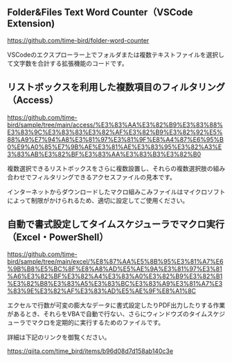 ## Folder&Files Text Word Counter（VSCode Extension)

https://github.com/time-bird/folder-word-counter

VSCodeのエクスプローラー上でフォルダまたは複数テキストファイルを選択して文字数を合計する拡張機能のコードです。

## リストボックスを利用した複数項目のフィルタリング（Access）

https://github.com/time-bird/sample/tree/main/access/%E3%83%AA%E3%82%B9%E3%83%88%E3%83%9C%E3%83%83%E3%82%AF%E3%82%B9%E3%82%92%E5%88%A9%E7%94%A8%E3%81%97%E3%81%9F%E8%A4%87%E6%95%B0%E9%A0%85%E7%9B%AE%E3%81%AE%E3%83%95%E3%82%A3%E3%83%AB%E3%82%BF%E3%83%AA%E3%83%B3%E3%82%B0

複数選択できるリストボックスをさらに複数設置し、それらの複数選択肢の組み合わせでフィルタリングできるアクセスファイルの見本です。

インターネットからダウンロードしたマクロ組みこみファイルはマイクロソフトによって制限がかけられるため、適切に設定してご使用ください。

## 自動で書式設定してタイムスケジューラでマクロ実行（Excel・PowerShell）

https://github.com/time-bird/sample/tree/main/excel/%E8%87%AA%E5%8B%95%E3%81%A7%E6%9B%B8%E5%BC%8F%E8%A8%AD%E5%AE%9A%E3%81%97%E3%81%A6%E3%82%BF%E3%82%A4%E3%83%A0%E3%82%B9%E3%82%B1%E3%82%B8%E3%83%A5%E3%83%BC%E3%83%A9%E3%81%A7%E3%83%9E%E3%82%AF%E3%83%AD%E5%AE%9F%E8%A1%8C

エクセルで行数が可変の膨大なデータに書式設定したりPDF出力したりする作業があるとき、それらをVBAで自動で行ない、さらにウィンドウズのタイムスケジューラでマクロを定期的に実行するためのファイルです。

詳細は下記のリンクを御覧ください。

https://qiita.com/time_bird/items/b96d08d7d158ab140c3e



